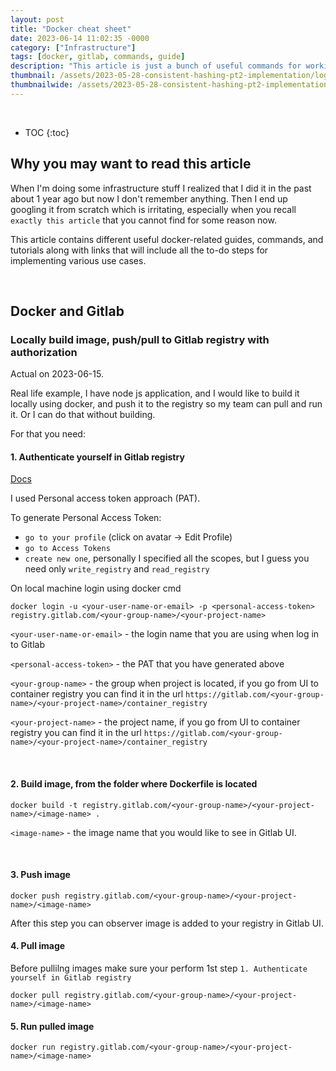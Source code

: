 ```yaml
---
layout: post
title: "Docker cheat sheet"
date: 2023-06-14 11:02:35 -0000
category: ["Infrastructure"]
tags: [docker, gitlab, commands, guide]
description: "This article is just a bunch of useful commands for working with docker and different clouds, for example GitLab"
thumbnail: /assets/2023-05-28-consistent-hashing-pt2-implementation/logo.png
thumbnailwide: /assets/2023-05-28-consistent-hashing-pt2-implementation/logo-wide.png
---
```

<br>

* TOC
{:toc}

<!-- Output copied to clipboard! -->

<!-----

You have some errors, warnings, or alerts. If you are using reckless mode, turn it off to see inline alerts.
* ERRORs: 0
* WARNINGs: 0
* ALERTS: 16

Conversion time: 5.96 seconds.


Using this Markdown file:

1. Paste this output into your source file.
2. See the notes and action items below regarding this conversion run.
3. Check the rendered output (headings, lists, code blocks, tables) for proper
   formatting and use a linkchecker before you publish this page.

Conversion notes:

* Docs to Markdown version 1.0β34
* Tue May 30 2023 17:55:55 GMT-0700 (PDT)
* Source doc: Consistent Hashing pt2: Implementation
* This document has images: check for >>>>>  gd2md-html alert:  inline image link in generated source and store images to your server. NOTE: Images in exported zip file from Google Docs may not appear in  the same order as they do in your doc. Please check the images!

----->



## **Why you may want to read this article**

When I'm doing some infrastructure stuff I realized that I did it in the past about 1 year ago but now I don't remember anything. Then I end up googling it from scratch which is irritating, especially when you recall `exactly this article` that you cannot find for some reason now.

This article contains different useful docker-related guides, commands, and tutorials along with links that will include all the to-do steps for implementing various use cases.

<br>


## **Docker and Gitlab**


### Locally build image, push/pull to Gitlab registry with authorization

Actual on 2023-06-15.

Real life example, I have node js application, and I would like to build it locally using docker, and push it to the registry so my team can pull and run it. Or I can do that without building.

For that you need:

#### **1. Authenticate yourself in Gitlab registry**

[Docs](https://docs.gitlab.com/ee/user/packages/container_registry/authenticate_with_container_registry.html#use-gitlab-cicd-to-authenticate)

I used Personal access token approach (PAT).

To generate Personal Access Token: 
- `go to your profile` (click on avatar -> Edit Profile)
- `go to Access Tokens`
- `create new one`, personally I specified all the scopes, but I guess you need only `write_registry` and `read_registry`


On local machine login using docker cmd

```
docker login -u <your-user-name-or-email> -p <personal-access-token> registry.gitlab.com/<your-group-name>/<your-project-name>
```

`<your-user-name-or-email>` - the login name that you are using when log in to Gitlab

`<personal-access-token>` - the PAT that you have generated above

`<your-group-name>` - the group when project is located, if you go from UI to container registry you can find it in the url `https://gitlab.com/<your-group-name>/<your-project-name>/container_registry`

`<your-project-name>` - the project name, if you go from UI to container registry you can find it in the url `https://gitlab.com/<your-group-name>/<your-project-name>/container_registry`

<br>

#### **2. Build image, from the folder where Dockerfile is located**

```
docker build -t registry.gitlab.com/<your-group-name>/<your-project-name>/<image-name> .
```

`<image-name>` - the image name that you would like to see in Gitlab UI.

<br>

#### **3. Push image**

```
docker push registry.gitlab.com/<your-group-name>/<your-project-name>/<image-name>
```

After this step you can observer image is added to your registry in Gitlab UI.


#### **4. Pull image**

Before pullilng images make sure your perform 1st step `1. Authenticate yourself in Gitlab registry`

```
docker pull registry.gitlab.com/<your-group-name>/<your-project-name>/<image-name>
```

#### **5. Run pulled image**


```
docker run registry.gitlab.com/<your-group-name>/<your-project-name>/<image-name>
```